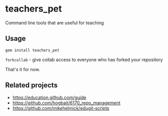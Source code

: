 # teachers_pet

Command line tools that are useful for teaching

## Usage

`gem install teachers_pet`

`forkcollab` - give collab access to everyone who has forked your repository

That's it for now.

## Related projects

* https://education.github.com/guide
* https://github.com/hogbait/6170_repo_management
* https://github.com/mikehelmick/edugit-scripts
